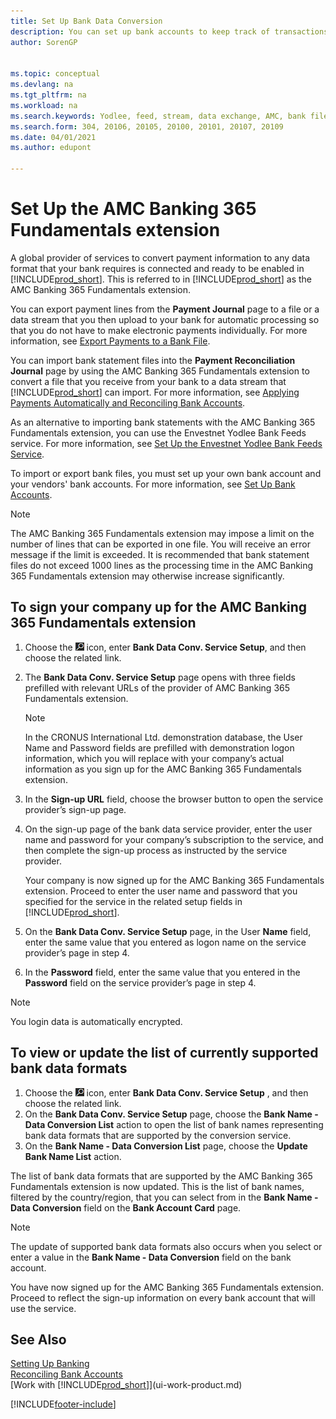 ```yaml
---
title: Set Up Bank Data Conversion
description: You can set up bank accounts to keep track of transactions and import or export bank feeds, such as Yodlee.
author: SorenGP


ms.topic: conceptual
ms.devlang: na
ms.tgt_pltfrm: na
ms.workload: na
ms.search.keywords: Yodlee, feed, stream, data exchange, AMC, bank file import, bank file export, re-export, bank transfer, AMC, AMC Banking 365 Fundamentals extension, funds transfer
ms.search.form: 304, 20106, 20105, 20100, 20101, 20107, 20109
ms.date: 04/01/2021
ms.author: edupont

---
```

# Set Up the AMC Banking 365 Fundamentals extension
A global provider of services to convert payment information to any data format that your bank requires is connected and ready to be enabled in [!INCLUDE[prod_short](includes/prod_short.md)]. This is referred to in [!INCLUDE[prod_short](includes/prod_short.md)] as the AMC Banking 365 Fundamentals extension.

You can export payment lines from the **Payment Journal** page to a file or a data stream that you then upload to your bank for automatic processing so that you do not have to make electronic payments individually. For more information, see [Export Payments to a Bank File](finance-make-payments-with-bank-data-conversion-service-or-sepa-credit-transfer.md#exporting-payments-to-a-bank-file).

You can import bank statement files into the **Payment Reconciliation Journal** page by using the AMC Banking 365 Fundamentals extension to convert a file that you receive from your bank to a data stream that [!INCLUDE[prod_short](includes/prod_short.md)] can import. For more information, see [Applying Payments Automatically and Reconciling Bank Accounts](receivables-apply-payments-auto-reconcile-bank-accounts.md).

As an alternative to importing bank statements with the AMC Banking 365 Fundamentals extension, you can use the Envestnet Yodlee Bank Feeds service. For more information, see [Set Up the Envestnet Yodlee Bank Feeds Service](bank-how-setup-bank-statement-service.md).

To import or export bank files, you must set up your own bank account and your vendors' bank accounts. For more information, see [Set Up Bank Accounts](bank-how-setup-bank-accounts.md).

> [!NOTE]  
> The AMC Banking 365 Fundamentals extension may impose a limit on the number of lines that can be exported in one file. You will receive an error message if the limit is exceeded. It is recommended that bank statement files do not exceed 1000 lines as the processing time in the AMC Banking 365 Fundamentals extension may otherwise increase significantly.

## To sign your company up for the AMC Banking 365 Fundamentals extension
1. Choose the ![Lightbulb that opens the Tell Me feature.](media/ui-search/search_small.png "Tell me what you want to do") icon, enter **Bank Data Conv. Service Setup**, and then choose the related link.  
2. The **Bank Data Conv. Service Setup** page opens with three fields prefilled with relevant URLs of the provider of AMC Banking 365 Fundamentals extension.

    > [!NOTE]  
    >   In the CRONUS International Ltd. demonstration database, the User Name and Password fields are prefilled with demonstration logon information, which you will replace with your company’s actual information as you sign up for the AMC Banking 365 Fundamentals extension.
3. In the **Sign-up URL** field, choose the browser button to open the service provider’s sign-up page.  
4. On the sign-up page of the bank data service provider, enter the user name and password for your company’s subscription to the service, and then complete the sign-up process as instructed by the service provider.

    Your company is now signed up for the AMC Banking 365 Fundamentals extension. Proceed to enter the user name and password that you specified for the service in the related setup fields in [!INCLUDE[prod_short](includes/prod_short.md)].

5. On the **Bank Data Conv. Service Setup** page, in the User **Name** field, enter the same value that you entered as logon name on the service provider’s page in step 4.
6. In the **Password** field, enter the same value that you entered in the **Password** field on the service provider’s page in step 4.

> [!NOTE]  
> You login data is automatically encrypted.

## To view or update the list of currently supported bank data formats
1. Choose the ![Lightbulb that opens the Tell Me feature.](media/ui-search/search_small.png "Tell me what you want to do") icon, enter **Bank Data Conv. Service Setup** , and then choose the related link.
2. On the **Bank Data Conv. Service Setup** page, choose the **Bank Name - Data Conversion List** action to open the list of bank names representing bank data formats that are supported by the conversion service.
3. On the **Bank Name - Data Conversion List** page, choose the **Update Bank Name List** action.

The list of bank data formats that are supported by the AMC Banking 365 Fundamentals extension is now updated. This is the list of bank names, filtered by the country/region, that you can select from in the **Bank Name - Data Conversion** field on the **Bank Account Card** page.

> [!NOTE]  
>   The update of supported bank data formats also occurs when you select or enter a value in the **Bank Name - Data Conversion** field on the bank account.

You have now signed up for the AMC Banking 365 Fundamentals extension. Proceed to reflect the sign-up information on every bank account that will use the service.

## See Also
[Setting Up Banking](bank-setup-banking.md)  
[Reconciling Bank Accounts](bank-manage-bank-accounts.md)  
[Work with [!INCLUDE[prod_short](includes/prod_short.md)]](ui-work-product.md)


[!INCLUDE[footer-include](includes/footer-banner.md)]